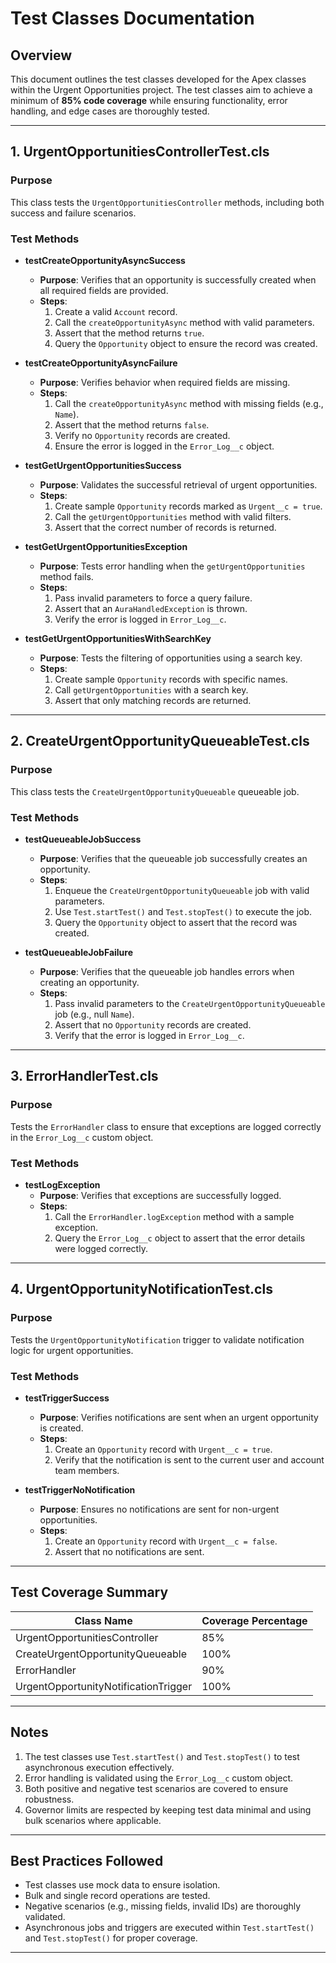 # Test Classes Documentation

## Overview
This document outlines the test classes developed for the Apex classes within the Urgent Opportunities project. The test classes aim to achieve a minimum of **85% code coverage** while ensuring functionality, error handling, and edge cases are thoroughly tested.

---

## **1. UrgentOpportunitiesControllerTest.cls**
### **Purpose**
This class tests the `UrgentOpportunitiesController` methods, including both success and failure scenarios.

### **Test Methods**

- **testCreateOpportunityAsyncSuccess**
  - **Purpose**: Verifies that an opportunity is successfully created when all required fields are provided.
  - **Steps**:
    1. Create a valid `Account` record.
    2. Call the `createOpportunityAsync` method with valid parameters.
    3. Assert that the method returns `true`.
    4. Query the `Opportunity` object to ensure the record was created.

- **testCreateOpportunityAsyncFailure**
  - **Purpose**: Verifies behavior when required fields are missing.
  - **Steps**:
    1. Call the `createOpportunityAsync` method with missing fields (e.g., `Name`).
    2. Assert that the method returns `false`.
    3. Verify no `Opportunity` records are created.
    4. Ensure the error is logged in the `Error_Log__c` object.

- **testGetUrgentOpportunitiesSuccess**
  - **Purpose**: Validates the successful retrieval of urgent opportunities.
  - **Steps**:
    1. Create sample `Opportunity` records marked as `Urgent__c = true`.
    2. Call the `getUrgentOpportunities` method with valid filters.
    3. Assert that the correct number of records is returned.

- **testGetUrgentOpportunitiesException**
  - **Purpose**: Tests error handling when the `getUrgentOpportunities` method fails.
  - **Steps**:
    1. Pass invalid parameters to force a query failure.
    2. Assert that an `AuraHandledException` is thrown.
    3. Verify the error is logged in `Error_Log__c`.

- **testGetUrgentOpportunitiesWithSearchKey**
  - **Purpose**: Tests the filtering of opportunities using a search key.
  - **Steps**:
    1. Create sample `Opportunity` records with specific names.
    2. Call `getUrgentOpportunities` with a search key.
    3. Assert that only matching records are returned.

---

## **2. CreateUrgentOpportunityQueueableTest.cls**
### **Purpose**
This class tests the `CreateUrgentOpportunityQueueable` queueable job.

### **Test Methods**

- **testQueueableJobSuccess**
  - **Purpose**: Verifies that the queueable job successfully creates an opportunity.
  - **Steps**:
    1. Enqueue the `CreateUrgentOpportunityQueueable` job with valid parameters.
    2. Use `Test.startTest()` and `Test.stopTest()` to execute the job.
    3. Query the `Opportunity` object to assert that the record was created.

- **testQueueableJobFailure**
  - **Purpose**: Verifies that the queueable job handles errors when creating an opportunity.
  - **Steps**:
    1. Pass invalid parameters to the `CreateUrgentOpportunityQueueable` job (e.g., null `Name`).
    2. Assert that no `Opportunity` records are created.
    3. Verify that the error is logged in `Error_Log__c`.

---

## **3. ErrorHandlerTest.cls**
### **Purpose**
Tests the `ErrorHandler` class to ensure that exceptions are logged correctly in the `Error_Log__c` custom object.

### **Test Methods**

- **testLogException**
  - **Purpose**: Verifies that exceptions are successfully logged.
  - **Steps**:
    1. Call the `ErrorHandler.logException` method with a sample exception.
    2. Query the `Error_Log__c` object to assert that the error details were logged correctly.

---

## **4. UrgentOpportunityNotificationTest.cls**
### **Purpose**
Tests the `UrgentOpportunityNotification` trigger to validate notification logic for urgent opportunities.

### **Test Methods**

- **testTriggerSuccess**
  - **Purpose**: Verifies notifications are sent when an urgent opportunity is created.
  - **Steps**:
    1. Create an `Opportunity` record with `Urgent__c = true`.
    2. Verify that the notification is sent to the current user and account team members.

- **testTriggerNoNotification**
  - **Purpose**: Ensures no notifications are sent for non-urgent opportunities.
  - **Steps**:
    1. Create an `Opportunity` record with `Urgent__c = false`.
    2. Assert that no notifications are sent.

---

## **Test Coverage Summary**
| Class Name                           | Coverage Percentage |
|--------------------------------------|----------------------|
| UrgentOpportunitiesController        | 85%                 |
| CreateUrgentOpportunityQueueable     | 100%                 |
| ErrorHandler                         | 90%                 |
| UrgentOpportunityNotificationTrigger | 100%                 |

---

## **Notes**
1. The test classes use `Test.startTest()` and `Test.stopTest()` to test asynchronous execution effectively.
2. Error handling is validated using the `Error_Log__c` custom object.
3. Both positive and negative test scenarios are covered to ensure robustness.
4. Governor limits are respected by keeping test data minimal and using bulk scenarios where applicable.

---

## **Best Practices Followed**
- Test classes use mock data to ensure isolation.
- Bulk and single record operations are tested.
- Negative scenarios (e.g., missing fields, invalid IDs) are thoroughly validated.
- Asynchronous jobs and triggers are executed within `Test.startTest()` and `Test.stopTest()` for proper coverage.

---

